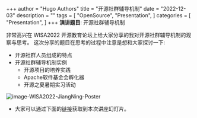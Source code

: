 +++
author = "Hugo Authors"
title = "开源社群辅导机制"
date = "2022-12-03"
description = ""
tags = [
    "OpenSource",
    "Presentation", 
]
categories = [
    "Presentation",
]
+++
**演讲题目**:
开源社群辅导机制

非常高兴在 WISA2022 开源教育论坛上给大家分享的我对开源社群辅导机制的观察与思考。 这次分享的题目在思考的过程中注意是想和大家探讨一下:

* 开源社群人员组成的特点
* 开源社群辅导机制实例
  * 开源项目的培养实践
  * Apache软件基金会孵化器
  * 开源之夏暑期实习活动

![image-WISA2022-JiangNing-Poster](/images/WISA2022/WISA2022-JiangNing.jpeg)

* 大家可以通过下面的[链接](/presentation/OpenSourceCommunityMentoring.pdf)获取到本次讲座幻灯片。
